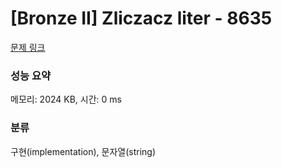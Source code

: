 # [Bronze II] Zliczacz liter - 8635 

[문제 링크](https://www.acmicpc.net/problem/8635) 

### 성능 요약

메모리: 2024 KB, 시간: 0 ms

### 분류

구현(implementation), 문자열(string)

